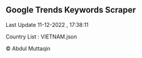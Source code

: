 

## Google Trends Keywords Scraper 
 
Last Update 11-12-2022 , 17:38:11

Country List :
VIETNAM.json



© Abdul Muttaqin 
